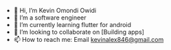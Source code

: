 - 👋 Hi, I’m Kevin Omondi Owidi
- 👀 I’m a software engineer
- 🌱 I’m currently learning flutter for android
- 💞️ I’m looking to collaborate on [Building apps]
- 📫 How to reach me: Email kevinalex846@gmail.com

<!---
owidi-001/owidi-001 is a ✨ special ✨ repository because its `README.md` (this file) appears on your GitHub profile.
You can click the Preview link to take a look at your changes.
--->
